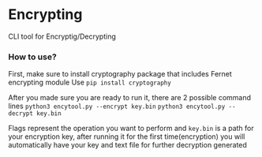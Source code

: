 # Encrypting
CLI tool for Encryptig/Decrypting 


### How to use?
First, make sure to install cryptography package that includes Fernet encrypting module 
Use `pip install cryptography`

After you made sure you are ready to run it, there are 2 possible command lines
`python3 encytool.py --encrypt key.bin`
`python3 encytool.py --decrypt key.bin`

Flags represent the operation you want to perform and `key.bin` is a path for your encryption key, 
after running it for the first time(encryption) you will automatically have your key and text file for further decryption generated 
